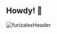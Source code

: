 ## Howdy! 👋

![furizalexHeader](https://github.com/user-attachments/assets/ede51c99-b186-4d8f-9e3d-3af0fb67a1aa)

